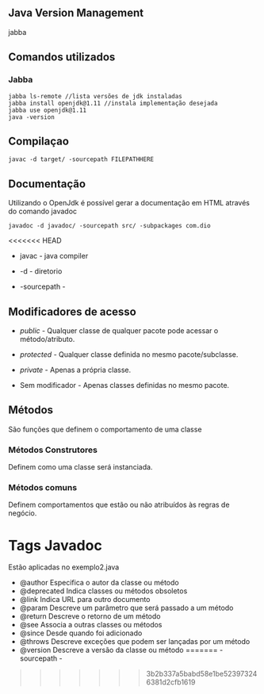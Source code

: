 ## Java Version Management

jabba

## Comandos utilizados

### Jabba
    jabba ls-remote //lista versões de jdk instaladas  
    jabba install openjdk@1.11 //instala implementação desejada  
    jabba use openjdk@1.11  
    java -version  

## Compilaçao

    javac -d target/ -sourcepath FILEPATHHERE

## Documentação

Utilizando o OpenJdk é possível gerar a documentação em HTML através do comando javadoc

    javadoc -d javadoc/ -sourcepath src/ -subpackages com.dio

<<<<<<< HEAD
* javac - java compiler

* -d - diretorio

* -sourcepath - 

## Modificadores de acesso

* *public* - Qualquer classe de qualquer pacote pode acessar o método/atributo.

* *protected* - Qualquer classe definida no mesmo pacote/subclasse.

* *private* - Apenas a própria classe.

* Sem modificador - Apenas classes definidas no mesmo pacote.

## Métodos

São funções que definem o comportamento de uma classe

### Métodos Construtores

Definem como uma classe será instanciada.

### Métodos comuns

Definem comportamentos que estão ou não atribuídos às regras de negócio.

# Tags Javadoc

Estão aplicadas no exemplo2.java

* @author
Especifica o autor da classe ou método
* @deprecated 
Indica classes ou métodos obsoletos
* @link
Indica URL para outro documento
* @param
Descreve um parâmetro que será passado a um método
* @return
Descreve o retorno de um método
* @see
Associa a outras classes ou métodos
* @since
Desde quando foi adicionado
* @throws
Descreve exceções que podem ser lançadas por um método
* @version
Descreve a versão da classe ou método
=======
-sourcepath - 
>>>>>>> 3b2b337a5babd58e1be523973246381d2cfb1619
